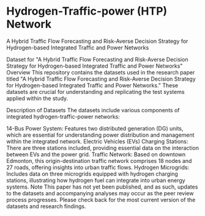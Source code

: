 # Hydrogen-Traffic-power (HTP) Network
A Hybrid Traffic Flow Forecasting and Risk-Averse Decision Strategy for Hydrogen-based Integrated Traffic and Power Networks

Dataset for "A Hybrid Traffic Flow Forecasting and Risk-Averse Decision Strategy for Hydrogen-based Integrated Traffic and Power Networks"
Overview
This repository contains the datasets used in the research paper titled "A Hybrid Traffic Flow Forecasting and Risk-Averse Decision Strategy for Hydrogen-based Integrated Traffic and Power Networks." These datasets are crucial for understanding and replicating the test systems applied within the study.

Description of Datasets
The datasets include various components of integrated hydrogen-traffic-power networks:

14-Bus Power System: Features two distributed generation (DG) units, which are essential for understanding power distribution and management within the integrated network.
Electric Vehicles (EVs) Charging Stations: There are three stations included, providing essential data on the interaction between EVs and the power grid.
Traffic Network: Based on downtown Edmonton, this origin-destination traffic network comprises 18 nodes and 27 roads, offering insights into urban traffic flows.
Hydrogen Microgrids: Includes data on three microgrids equipped with hydrogen charging stations, illustrating how hydrogen fuel can integrate into urban energy systems.
Note
This paper has not yet been published, and as such, updates to the datasets and accompanying analyses may occur as the peer review process progresses. Please check back for the most current version of the datasets and research findings.
